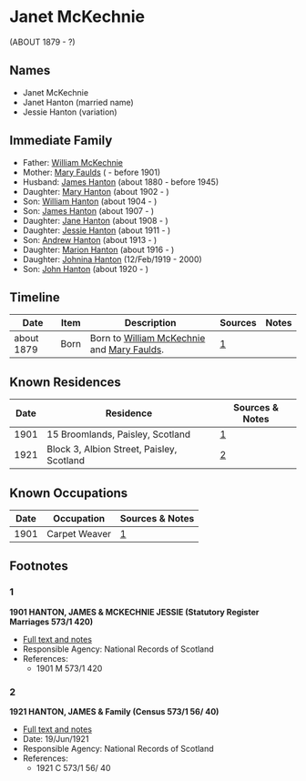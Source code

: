 ﻿---
layout: person
subject_key: i47324688
permalink: /people/i47324688
---

# Janet McKechnie
(ABOUT 1879 - ?)

## Names

* Janet McKechnie
* Janet Hanton (married name)
* Jessie Hanton (variation)

## Immediate Family

* Father: [William McKechnie](./@95027126@-william-mckechnie-b-d.md)
* Mother: [Mary Faulds](./@14943438@-mary-faulds-b-d1901.md) ( - before 1901)
* Husband: [James Hanton](./@71830064@-james-hanton-b1880-d1945.md) (about 1880 - before 1945)
* Daughter: [Mary Hanton](./@24857040@-mary-hanton-b1902-d.md) (about 1902 - )
* Son: [William Hanton](./@19187808@-william-hanton-b1904-d.md) (about 1904 - )
* Son: [James Hanton](./@30630538@-james-hanton-b1907-d.md) (about 1907 - )
* Daughter: [Jane Hanton](./@65592941@-jane-hanton-b1908-d.md) (about 1908 - )
* Daughter: [Jessie Hanton](./@56011610@-jessie-hanton-b1911-d.md) (about 1911 - )
* Son: [Andrew Hanton](./@53392578@-andrew-hanton-b1913-d.md) (about 1913 - )
* Daughter: [Marion Hanton](./@27083581@-marion-hanton-b1916-d.md) (about 1916 - )
* Daughter: [Johnina Hanton](./@68592798@-johnina-hanton-b1919-2-12-d2000.md) (12/Feb/1919 - 2000)
* Son: [John Hanton](./@30651959@-john-hanton-b1920-d.md) (about 1920 - )

## Timeline

Date | Item | Description | Sources | Notes
---|---|---|---|---
about 1879 | Born | Born to [William McKechnie](./@95027126@-william-mckechnie-b-d.md) and [Mary Faulds](./@14943438@-mary-faulds-b-d1901.md). | [1](#1) | 

## Known Residences

Date | Residence | Sources & Notes
---|---|---
1901 | 15 Broomlands, Paisley, Scotland | [1](#1)
1921 | Block 3, Albion Street, Paisley, Scotland | [2](#2)

## Known Occupations

Date | Occupation | Sources & Notes
---|---|---
1901 | Carpet Weaver | [1](#1)

## Footnotes

### 1

**1901 HANTON, JAMES & MCKECHNIE JESSIE (Statutory Register Marriages 573/1 420)**

* [Full text and notes](../sources/@47186563@-1901-hanton,-james-&-mckechnie-jessie-statutory-register-marriages-573-1-420-.md)
* Responsible Agency: National Records of Scotland
* References: 
  * 1901 M 573/1 420

### 2

**1921 HANTON, JAMES & Family (Census 573/1 56/ 40)**

* [Full text and notes](../sources/@76935052@-1921-hanton,-james-&-family-census-573-1-56-40-.md)
* Date: 19/Jun/1921
* Responsible Agency: National Records of Scotland
* References: 
  * 1921 C 573/1 56/ 40

